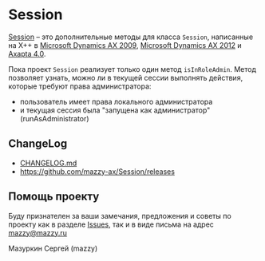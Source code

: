 # Session

[project]:https://github.com/mazzy-ax/Session
[license]:https://github.com/mazzy-ax/Session/blob/master/LICENSE
[ax2009]:ax2009
[ax2012]:ax2012
[ax4]:ax4

[Session][project] &ndash; это дополнительные методы для класса `Session`, написанные на X++ в [Microsoft Dynamics AX 2009][ax2009], [Microsoft Dynamics AX 2012][ax2012] и [Axapta 4.0][ax4].

Пока проект `Session` реализует только один метод `isInRoleAdmin`. Метод позволяет узнать, можно ли в текущей сессии выполнять действия, которые требуют права администратора:

* пользователь имеет права локального администратора
* и текущая сессия была "запущена как администратор" (runAsAdministrator)

## ChangeLog

* [CHANGELOG.md](CHANGELOG.md)
* <https://github.com/mazzy-ax/Session/releases>

## Помощь проекту

Буду признателен за ваши замечания, предложения и советы по проекту как в разделе [Issues](https://github.com/mazzy-ax/Session/issues), так и в виде письма на адрес <mazzy@mazzy.ru>

Мазуркин Сергей (mazzy)
